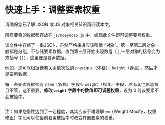 # 快速上手：调整要素权重
请确保您已了解 JSON 或 JS 对象相关知识再阅读本文。

所有要素的数据都存放在 `js/moeyooso.js` 中，编辑此文件即可调整要素权重。

该文件中存储了一串JSON，虽然严格来讲应该叫做 “对象”。第一至第二层对象一般都是分组，不存储要素数据。直到第三层开始出现数组（上一层对象的括号变为方括号 `[]`），这里便是要素数据。

例如，您可以根据嵌套关系依次找到 `physique`（体格）、`height`（身高），然后才是要素数据。

每一条要素数据都有 `name`（名称）字段和 `weight`（权重）字段，若有其他信息暂且不管，这不重要。**修改 `weight` 字段中的数值即可调整权重**，设为 0 则该要素不会被抽中。

----

注：如果您悟性达到了一定程度，其实应该不难理解 `wm`（Weight Modify，权重修正）字段可以使当前要素被抽中时改变其他要素的权重。